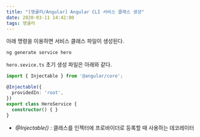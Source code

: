 ```yaml
---
title: "[앵귤러/Angular] Angular CLI 서비스 클래스 생성"
date: 2020-03-11 14:42:00
tags: 앵귤러
---
```




아래 명령을 이용하면 서비스 클래스 파일이 생성된다.  

```
ng generate service hero
```

`hero.sevice.ts` 초기 생성 파일은 아래와 같다.

```typescript
import { Injectable } from '@angular/core';

@Injectable({
  providedIn: 'root',
})
export class HeroService {
  constructor() { }
}
```

- *@Injectable()* : 클래스를 인젝터에 프로바이더로 등록할 때 사용하는 데코레이터